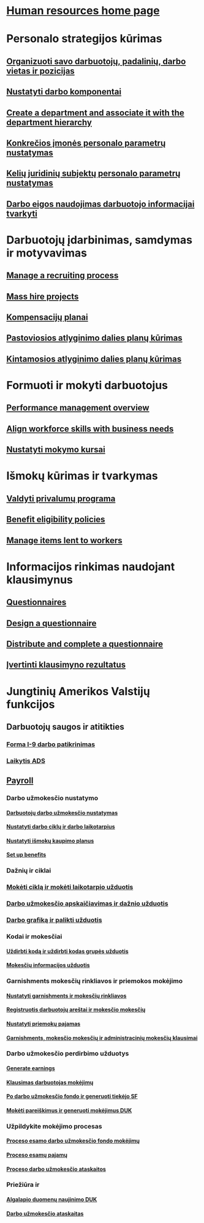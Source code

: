 # [Human resources home page](index.md)
# Personalo strategijos kūrimas
## [Organizuoti savo darbuotojų, padalinių, darbo vietas ir pozicijas](departments-jobs-positions.md)
## [Nustatyti darbo komponentai](create-job.md)
## [Create a department and associate it with the department hierarchy](create-department-add-department-hierarchy.md)
## [Konkrečios įmonės personalo parametrų nustatymas](set-up-company-specific-hr-parameters.md)
## [Kelių juridinių subjektų personalo parametrų nustatymas](set-up-hr-parameters-across-legal-entities.md)
## [Darbo eigos naudojimas darbuotojo informacijai tvarkyti](workflow-manage-employee-information.md)
# Darbuotojų įdarbinimas, samdymas ir motyvavimas
## [Manage a recruiting process](manage-recruiting-process.md)
## [Mass hire projects](mass-hire-projects.md)
## [Kompensacijų planai](compensation-plans.md)
## [Pastoviosios atlyginimo dalies planų kūrimas](create-fixed-compensation-plans.md)
## [Kintamosios atlyginimo dalies planų kūrimas](create-variable-compensation-plans.md)
# Formuoti ir mokyti darbuotojus
## [Performance management overview](performance-management-overview.md)
## [Align workforce skills with business needs](skills.md)
## [Nustatyti mokymo kursai](courses.md)
# Išmokų kūrimas ir tvarkymas
## [Valdyti privalumų programa](manage-benefit-program.md)
## [Benefit eligibility policies](benefit-eligibility-policies.md)
## [Manage items lent to workers](loan-items.md)
# Informacijos rinkimas naudojant klausimynus
## [Questionnaires](questionnaires.md)
## [Design a questionnaire](design-questionnaires.md)
## [Distribute and complete a questionnaire](distribute-questionnaires.md)
## [Įvertinti klausimyno rezultatus](evaluate-questionnaire-results.md)
# Jungtinių Amerikos Valstijų funkcijos
## Darbuotojų saugos ir atitikties
### [Forma I-9 darbo patikrinimas](localizations/noam-usa-form-i-9-verification.md)
### [Laikytis ADS](localizations/noam-usa-comply-ada.md)
## [Payroll](localizations/noam-usa-payroll.md)
### Darbo užmokesčio nustatymo
#### [Darbuotojų darbo užmokesčio nustatymas](localizations/noam-usa-worker-position-payroll-tasks.md)
#### [Nustatyti darbo ciklų ir darbo laikotarpius](localizations/noam-usa-work-cycle-work-period-tasks.md)
#### [Nustatyti išmokų kaupimo planus](localizations/noam-usa-benefit-accrual-plan-tasks.md)
#### [Set up benefits](localizations/noam-usa-benefit-set-up-tasks.md)
### Dažnių ir ciklai
### [Mokėti ciklą ir mokėti laikotarpio užduotis](localizations/noam-usa-pay-cycle-pay-period-tasks-sample.md)
### [Darbo užmokesčio apskaičiavimas ir dažnio užduotis](localizations/noam-usa-payroll-calculation-frequencies-tasks.md)
### [Darbo grafiką ir palikti užduotis](localizations/noam-usa-work-schedule-leave-tasks.md)
### Kodai ir mokesčiai
#### [Uždirbti kodą ir uždirbti kodas grupės užduotis](localizations/noam-usa-earning-code-group-tasks.md)
#### [Mokesčių informacijos užduotis](localizations/noam-usa-tax-information-tasks.md)
### Garnishments mokesčių rinkliavos ir priemokos mokėjimo
#### [Nustatyti garnishments ir mokesčių rinkliavos](localizations/noam-usa-garnishment-tax-levy-set-up-tasks.md)
#### [Registruotis darbuotojų areštai ir mokesčio mokesčių](localizations/noam-usa-garnishment-tax-levy-enrollment-tasks.md)
#### [Nustatyti priemokų pajamas](localizations/noam-usa-premium-earning-setup-tasks.md)
#### [Garnishments, mokesčio mokesčių ir administracinių mokesčių klausimai](localizations/noam-usa-garnishment-tax-levy-administrative-fees.md)
### Darbo užmokesčio perdirbimo užduotys
#### [Generate earnings](localizations/noam-usa-earnings-generation-process.md)
#### [Klausimas darbuotojas mokėjimų](localizations/noam-usa-issue-worker-payments.md)
#### [Po darbo užmokesčio fondo ir generuoti tiekėjo SF](localizations/noam-usa-post-payroll-generate-vendor-invoices.md)
#### [Mokėti pareiškimus ir generuoti mokėjimus DUK](localizations/noam-usa-pay-statements-payment-generation-process.md)
### Užpildykite mokėjimo procesas
#### [Proceso esamo darbo užmokesčio fondo mokėjimų](localizations/noam-usa-existing-payroll-payments.md)
#### [Proceso esamų pajamų](localizations/noam-usa-existing-earnings.md)
#### [Proceso darbo užmokesčio ataskaitos](localizations/noam-usa-pay-statements.md)
### Priežiūra ir
#### [Algalapio duomenų naujinimo DUK](localizations/noam-usa-payroll-data-updates.md)
#### [Darbo užmokesčio ataskaitas](localizations/noam-usa-generate-payroll-reports.md)

